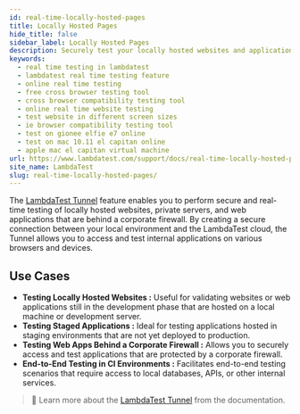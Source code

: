 ```yaml
---
id: real-time-locally-hosted-pages
title: Locally Hosted Pages
hide_title: false
sidebar_label: Locally Hosted Pages
description: Securely test your locally hosted websites and application using the real time testing feature of lambdatest with over 10000+ browsers and different OS.
keywords:
  - real time testing in lambdatest
  - lambdatest real time testing feature
  - online real time testing
  - free cross browser testing tool
  - cross browser compatibility testing tool
  - online real time website testing
  - test website in different screen sizes
  - ie browser compatibility testing tool
  - test on gionee elfie e7 online
  - test on mac 10.11 el capitan online
  - apple mac el capitan virtual machine
url: https://www.lambdatest.com/support/docs/real-time-locally-hosted-pages/
site_name: LambdaTest
slug: real-time-locally-hosted-pages/
---
```


<script type="application/ld+json"
      dangerouslySetInnerHTML={{ __html: JSON.stringify({
       "@context": "https://schema.org",
        "@type": "BreadcrumbList",
        "itemListElement": [{
          "@type": "ListItem",
          "position": 1,
          "name": "LambdaTest",
          "item": "https://www.lambdatest.com"
        },{
          "@type": "ListItem",
          "position": 2,
          "name": "Support",
          "item": "https://www.lambdatest.com/support/docs/"
        },{
          "@type": "ListItem",
          "position": 3,
          "name": "Real Time Locally Hosted Pages",
          "item": "https://www.lambdatest.com/support/docs/real-time-locally-hosted-pages/"
        }]
      })
    }}
></script>
The [LambdaTest Tunnel](/support/docs/testing-locally-hosted-pages/) feature enables you to perform secure and real-time testing of locally hosted websites, private servers, and web applications that are behind a corporate firewall. By creating a secure connection between your local environment and the LambdaTest cloud, the Tunnel allows you to access and test internal applications on various browsers and devices.

## Use Cases
- **Testing Locally Hosted Websites :** Useful for validating websites or web applications still in the development phase that are hosted on a local machine or development server.
- **Testing Staged Applications :** Ideal for testing applications hosted in staging environments that are not yet deployed to production.
- **Testing Web Apps Behind a Corporate Firewall :** Allows you to securely access and test applications that are protected by a corporate firewall.
- **End-to-End Testing in CI Environments :** Facilitates end-to-end testing scenarios that require access to local databases, APIs, or other internal services.

> 📕 Learn more about the [LambdaTest Tunnel](/support/docs/testing-locally-hosted-pages/) from the documentation.